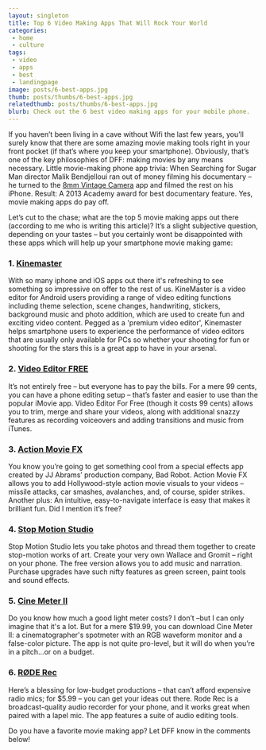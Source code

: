 ```yaml
---
layout: singleton
title: Top 6 Video Making Apps That Will Rock Your World
categories:
 - home
 - culture
tags:
 - video
 - apps
 - best
 - landingpage
image: posts/6-best-apps.jpg
thumb: posts/thumbs/6-best-apps.jpg
relatedthumb: posts/thumbs/6-best-apps.jpg
blurb: Check out the 6 best video making apps for your mobile phone.
---
```


If you haven’t been living in a cave without Wifi the last few years, you’ll surely know that there are some amazing movie making tools right in your front pocket (if that’s where you keep your smartphone). Obviously, that’s one of the key philosophies of DFF: making movies by any means necessary. Little movie-making phone app trivia: When Searching for Sugar Man director Malik Bendjelloui ran out of money filming his documentary – he turned to the <a href="https://itunes.apple.com/gb/app/8mm-vintage-camera/id406541444?mt=8" target="_blank">8mm Vintage Camera</a> app and filmed the rest on his iPhone. Result: A 2013 Academy award for best documentary feature. Yes, movie making apps do pay off.

Let’s cut to the chase; what are the top 5 movie making apps out there (according to me who is writing this article)? It’s a slight subjective question, depending on your tastes – but you certainly wont be disappointed with these apps which will help up your smartphone movie making game:

### 1. <a href="http://www.kinemaster.com/" target="_blank">Kinemaster</a>
With so many iphone and iOS apps out there it's refreshing to see something so impressive on offer to  the rest of us. KineMaster is a video editor for Android users providing a range of video editing functions including theme selection, scene changes, handwriting, stickers, background music and photo addition, which are used to create fun and exciting video content. Pegged as a 'premium video editor', Kinemaster helps smartphone users to experience the performance of video editors that are usually only available for PCs so whether your shooting for fun or shooting for the stars this is a great app to have in your arsenal.

### 2. <a href="https://itunes.apple.com/us/app/video-editor-free/id450722848?mt=8" target="_blank">Video Editor FREE</a>
It’s not entirely free – but everyone has to pay the bills.  For a mere 99 cents, you can have a phone editing setup – that’s faster and easier to use than the popular iMovie app. Video Editor For Free (though it costs 99 cents) allows you to trim, merge and share your videos, along with additional snazzy features as recording voiceovers and adding transitions and music from iTunes.

### 3. <a href="https://itunes.apple.com/gb/app/action-movie-fx/id489321253?mt=8" target="_blank">Action Movie FX</a>
You know you’re going to get something cool from a special effects app created by JJ Abrams’ production company, Bad Robot. Action Movie FX allows you to add Hollywood-style action movie visuals to your videos – missile attacks, car smashes, avalanches, and, of course, spider strikes. Another plus: An intuitive, easy-to-navigate interface is easy that makes it brilliant fun. Did I mention it’s free?

### 4. <a href="https://itunes.apple.com/gb/app/stop-motion-studio/id441651297?mt=8" target="_blank">Stop Motion Studio</a>
Stop Motion Studio lets you take photos and thread them together to create stop-motion works of art. Create your very own Wallace and Gromit – right on your phone. The free version allows you to add music and narration. Purchase upgrades have such nifty features as green screen, paint tools and sound effects.

### 5. <a href="https://itunes.apple.com/us/app/cine-meter-ii/id846918884?mt=8" target="_blank">Cine Meter II</a>
Do you know how much a good light meter costs? I don’t –but I can only imagine that it's a lot. But for a mere $19.99, you can download Cine Meter II: a cinematographer's spotmeter with an RGB waveform monitor and a false-color picture. The app is not quite pro-level, but it will do when you’re in a pitch…or on a budget.

### 6. <a href="https://itunes.apple.com/us/app/r-de-rec/id528642521?mt=8" target="_blank">RØDE Rec</a>
Here’s a blessing for low-budget productions – that can’t afford expensive radio mics; for $5.99 – you can get your ideas out there.
Rode Rec is a broadcast-quality audio recorder for your phone, and it works great when paired with a lapel mic.  The app features a suite of audio editing tools.

Do you have a favorite movie making app? Let DFF know in the comments below!